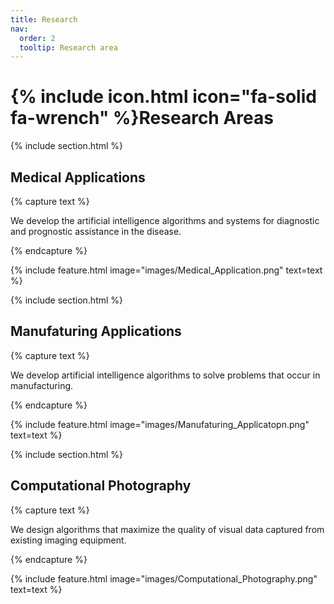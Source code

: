 ```yaml
---
title: Research
nav:
  order: 2
  tooltip: Research area
---
```


# {% include icon.html icon="fa-solid fa-wrench" %}Research Areas

{% include section.html %}

## Medical Applications

{% capture text %}

We develop the artificial intelligence algorithms and systems for diagnostic and prognostic assistance in the disease.

{% endcapture %}

{%
  include feature.html
  image="images/Medical_Application.png"
  text=text
%}

{% include section.html %}

## Manufaturing Applications

{% capture text %}

We develop artificial intelligence algorithms to solve problems that occur in manufacturing.

{% endcapture %}

{%
  include feature.html
  image="images/Manufaturing_Applicatopn.png"
  text=text
%}

{% include section.html %}

## Computational Photography

{% capture text %}

We design algorithms that maximize the quality of visual data captured from existing imaging equipment.

{% endcapture %}

{%
  include feature.html
  image="images/Computational_Photography.png"
  text=text
%}
